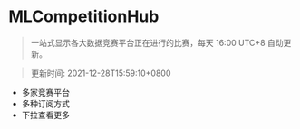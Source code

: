 # MLCompetitionHub

> 一站式显示各大数据竞赛平台正在进行的比赛，每天 16:00 UTC+8 自动更新。
  
> 更新时间: 2021-12-28T15:59:10+0800 

* 多家竞赛平台
* 多种订阅方式
* 下拉查看更多